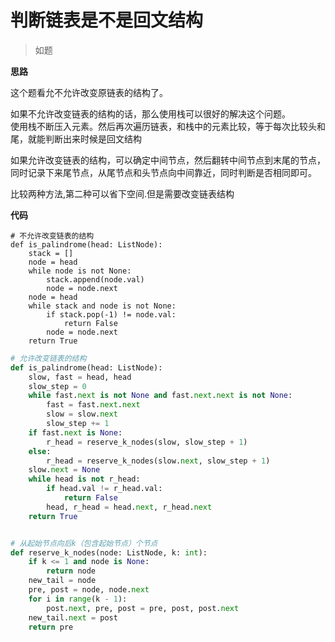 # 判断链表是不是回文结构
>如题

**思路**

这个题看允不允许改变原链表的结构了。

如果不允许改变链表的结构的话，那么使用栈可以很好的解决这个问题。  
使用栈不断压入元素。然后再次遍历链表，和栈中的元素比较，等于每次比较头和尾，就能判断出来时候是回文结构

如果允许改变链表的结构，可以确定中间节点，然后翻转中间节点到末尾的节点，同时记录下来尾节点，从尾节点和头节点向中间靠近，同时判断是否相同即可。

比较两种方法,第二种可以省下空间.但是需要改变链表结构

**代码**
```python·
# 不允许改变链表的结构
def is_palindrome(head: ListNode):
	stack = []
	node = head
	while node is not None:
		stack.append(node.val)
		node = node.next
	node = head
	while stack and node is not None:
		if stack.pop(-1) != node.val:
			return False
		node = node.next
	return True
```

```python
# 允许改变链表的结构
def is_palindrome(head: ListNode):
	slow, fast = head, head
	slow_step = 0
	while fast.next is not None and fast.next.next is not None:
		fast = fast.next.next
		slow = slow.next
		slow_step += 1
	if fast.next is None:
		r_head = reserve_k_nodes(slow, slow_step + 1)
	else:
		r_head = reserve_k_nodes(slow.next, slow_step + 1)
	slow.next = None
	while head is not r_head:
		if head.val != r_head.val:
			return False
		head, r_head = head.next, r_head.next
	return True


# 从起始节点向后k（包含起始节点）个节点
def reserve_k_nodes(node: ListNode, k: int):
	if k <= 1 and node is None:
		return node
	new_tail = node
	pre, post = node, node.next
	for i in range(k - 1):
		post.next, pre, post = pre, post, post.next
	new_tail.next = post
	return pre
```